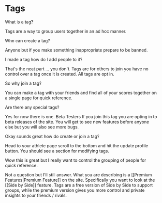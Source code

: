 # Tags

What is a tag?

Tags are a way to group users together in an ad hoc manner.

Who can create a tag?

Anyone but if you make something inappropriate prepare to be banned.

I made a tag how do I add people to it?

That's the neat part ... you don't. Tags are for others to join you have no control over a tag once it is created. All tags are opt in.

So why join a tag?

You can make a tag with your friends and find all of your scores together on a single page for quick reference.

Are there any special tags?

Yes for now there is one. Beta Testers If you join this tag you are opting in to beta releases of the site. You will get to see new features before anyone else but you will also see more bugs.

Okay sounds great how do create or join a tag?

Head to your athlete page scroll to the bottom and hit the update profile button. You should see a section for modifying tags.

Wow this is great but I really want to control the grouping of people for quick reference.

Not a question but I'll still answer. What you are describing is a [[Premium Features|Premium Feature]] on the site. Specifically you want to look at the [[Side by Side]] feature. Tags are a free version of Side by Side to support groups, while the premium version gives you more control and private insights to your friends / rivals.

